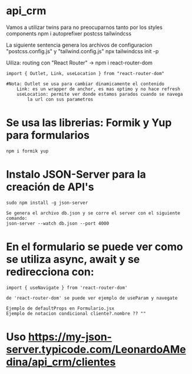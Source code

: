 # api_crm
Vamos a utilizar twins para no preocuparnos tanto por los styles components
    npm i autoprefixer postcss tailwindcss

La siguiente sentencia genera los archivos de configuracion "postcss.config.js" y "tailwind.config.js"
    npx tailwindcss init -p

Uiliza:
    routing con "React Router"  ->  npm i react-router-dom

    import { Outlet, Link, useLocation } from "react-router-dom"

    #Nota: Outlet se usa para cambiar dinamicamente el contenido
        Link: es un wrapper de anchor, es mas optimo y no hace refresh
        useLocation: permite ver donde estamos parados cuando se navega
            la url con sus parametros

# Se usa las librerias: Formik y Yup para formularios
    npm i formik yup

# Instalo JSON-Server para la creación de API's
    sudo npm install -g json-server

    Se genera el archivo db.json y se corre el server con el siguiente comando:
    json-server --watch db.json --port 4000

# En el formulario se puede ver como se utiliza async, await y se redirecciona con:
    import { useNavigate } from 'react-router-dom'

    de 'react-router-dom' se puede ver ejemplo de useParam y navegate

    Ejemplo de defaultProps en Formulario.jsx
    Ejemplo de notacion condicional cliente?.nombre ?? ""

# Uso https://my-json-server.typicode.com/LeonardoAMedina/api_crm/clientes